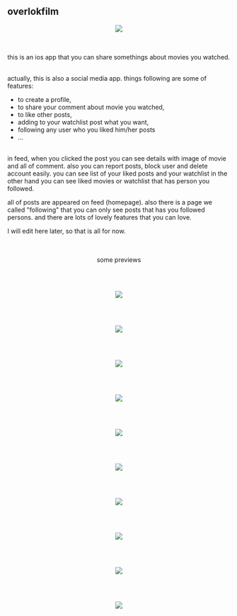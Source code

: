<br><br>
## overlokfilm

<p align="center">
 <img src="https://user-images.githubusercontent.com/6243566/221693098-788dd15c-db80-44c0-9c89-aaee85951dae.png">
</p>


<br> <br> this is an ios app that you can share somethings about movies you watched. <br> <br>

actually, this is also a social media app. things following are some of features: <br>

- to create a profile,
- to share your comment about movie you watched,
- to like other posts, 
- adding to your watchlist post what you want,
- following any user who you liked him/her posts
- ... <br><br>


in feed, when you clicked the post you can see details with image of movie and all of comment. also you can report posts, block user and delete account easily. you can see list of your liked posts and your watchlist in the other hand you can see liked movies or watchlist that has person you followed. <br>

all of posts are appeared on feed (homepage). also there is a page we called "following" that you can only see posts that has you followed persons. and there are lots of lovely features that you can love. <br>


I will edit here later, so that is all for now. <br><br><br>


<p align="center"> some previews </p> 

<br><br>

<p align="center">
 <img src="https://user-images.githubusercontent.com/6243566/212739040-a63d7916-d390-429b-8cda-67d32ceb8a12.png">
</p>
<br> <br>
<p align="center">
 <img src="https://user-images.githubusercontent.com/6243566/212741689-40c6c4a4-238e-4d40-8030-31e8c90fbf54.png">
</p>
<br> <br>
<p align="center">
 <img src="https://user-images.githubusercontent.com/6243566/212742517-21f6afaa-4377-48d5-954d-524bcbcc8af0.png">
</p>
<br> <br>
<p align="center">
 <img src="https://user-images.githubusercontent.com/6243566/212742347-0f4dba0e-ad24-4e65-8e60-b07448cb7ffe.png">
</p>
<br> <br>
<p align="center">
 <img src="https://user-images.githubusercontent.com/6243566/212742562-1a3dba62-f462-4128-b496-7505eed5b947.png">
</p>
<br> <br>
<p align="center">
 <img src="https://user-images.githubusercontent.com/6243566/212742608-5647c4ef-17ef-4f71-8bab-823635d581a1.png">
</p>
<br> <br>
<p align="center">
 <img src="https://user-images.githubusercontent.com/6243566/212742893-8d774c46-33f8-44db-ad60-6cc210be9b2a.png">
</p>
<br> <br>
<p align="center">
 <img src="https://user-images.githubusercontent.com/6243566/212742937-1194dd65-ce58-4fd7-af1f-3496aedace80.png">
</p>
<br> <br>
<p align="center">
 <img src="https://user-images.githubusercontent.com/6243566/212743057-2838f400-ac7c-4683-90c5-079a709d3adb.png">
</p>
<br> <br>
<p align="center">
 <img src="https://user-images.githubusercontent.com/6243566/212743370-8c4ee804-0cea-4ea5-a6ac-8cb47af68443.png">
</p>

<br> <br> <br>


